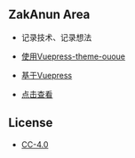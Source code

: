 ## ZakAnun Area

- 记录技术、记录想法 

- [使用Vuepress-theme-ououe](https://github.com/tolking/vuepress-theme-ououe)

- [基于Vuepress](https://github.com/vuejs/vuepress)

- [点击查看](https://www.zakli.cn/)

## License

- [CC-4.0](https://creativecommons.org/licenses/by-nc-sa/4.0/legalcode)
